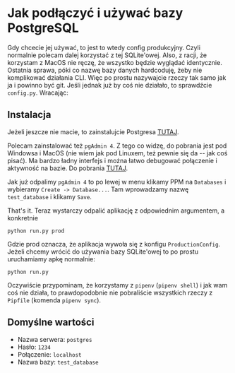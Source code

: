 # Jak podłączyć i używać bazy PostgreSQL

Gdy chcecie jej używać, to jest to wtedy config produkcyjny. Czyli normalnie polecam dalej korzystać z tej SQLite'owej. Also, z racji, że korzystam z MacOS nie ręczę, że wszystko będzie wyglądać identycznie. Ostatnia sprawa, póki co nazwę bazy danych hardcoduję, żeby nie komplikować działania CLI. Więc po prostu nazywajcie rzeczy tak samo jak ja i powinno być git. Jeśli jednak już by coś nie działało, to sprawdźcie `config.py`. Wracając:

## Instalacja

Jeżeli jeszcze nie macie, to zainstalujcie Postgresa [TUTAJ](https://www.postgresql.org/download/).

Polecam zainstalować też `pgAdmin 4`. Z tego co widzę, do pobrania jest pod Windowsa i MacOS (nie wiem jak pod Linuxem, też pewnie się da -- jak coś pisać). Ma bardzo ładny interfejs i można łatwo debugować połączenie i aktywność na bazie. Do pobrania [TUTAJ](https://www.pgadmin.org/download/).

Jak już odpalimy `pgAdmin 4` to po lewej w menu klikamy PPM na `Databases` i wybieramy `Create -> Database...`. Tam wprowadzamy nazwę `test_database` i klikamy `Save`. 

That's it. Teraz wystarczy odpalić aplikację z odpowiednim argumentem, a konkretnie
```
python run.py prod
```

Gdzie prod oznacza, że aplikacja wywoła się z konfigu `ProductionConfig`. Jeżeli chcemy wrócić do używania bazy SQLite'owej to po prostu uruchamiamy apkę normalnie:
```
python run.py
```

Oczywiście przypominam, że korzystamy z `pipenv` (`pipenv shell`) i jak wam coś nie działa, to prawdopodobnie nie pobraliście wszystkich rzeczy z `Pipfile` (komenda `pipenv sync`).

## Domyślne wartości

* Nazwa serwera: `postgres`
* Hasło: `1234`
* Połączenie: `localhost`
* Nazwa bazy: `test_database`

